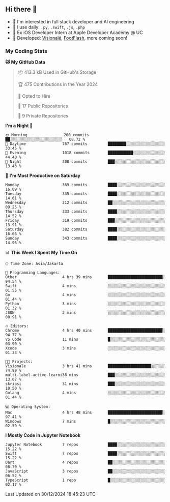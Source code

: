 ## Hi there 👋

- 🤖 I'm interested in full stack developer and AI engineering
- 🌱 I use daily: `.py`, `.swift`, `.js`, `.php`
- 🍎 Ex iOS Developer Intern at Apple Developer Academy @ UC
- 🔨 Developed: [Visionalé](https://apps.apple.com/id/app/visional%C3%A9/id6737191146), [FootFlash](https://apps.apple.com/id/app/footflash/id6550905078), more coming soon!

### My Coding Stats

<!--START_SECTION:waka-->
**🐱 My GitHub Data** 

> 📦 413.3 kB Used in GitHub's Storage 
 > 
> 🏆 475 Contributions in the Year 2024
 > 
> 💼 Opted to Hire
 > 
> 📜 17 Public Repositories 
 > 
> 🔑 9 Private Repositories 
 > 
**I'm a Night 🦉** 

```text
🌞 Morning                200 commits         ██░░░░░░░░░░░░░░░░░░░░░░░   08.72 % 
🌆 Daytime                767 commits         ████████░░░░░░░░░░░░░░░░░   33.45 % 
🌃 Evening                1018 commits        ███████████░░░░░░░░░░░░░░   44.40 % 
🌙 Night                  308 commits         ███░░░░░░░░░░░░░░░░░░░░░░   13.43 % 
```
📅 **I'm Most Productive on Saturday** 

```text
Monday                   369 commits         ████░░░░░░░░░░░░░░░░░░░░░   16.09 % 
Tuesday                  335 commits         ████░░░░░░░░░░░░░░░░░░░░░   14.61 % 
Wednesday                212 commits         ██░░░░░░░░░░░░░░░░░░░░░░░   09.25 % 
Thursday                 333 commits         ████░░░░░░░░░░░░░░░░░░░░░   14.52 % 
Friday                   319 commits         ███░░░░░░░░░░░░░░░░░░░░░░   13.91 % 
Saturday                 382 commits         ████░░░░░░░░░░░░░░░░░░░░░   16.66 % 
Sunday                   343 commits         ████░░░░░░░░░░░░░░░░░░░░░   14.96 % 
```


📊 **This Week I Spent My Time On** 

```text
🕑︎ Time Zone: Asia/Jakarta

💬 Programming Languages: 
Other                    4 hrs 39 mins       ████████████████████████░   94.54 % 
Swift                    4 mins              ░░░░░░░░░░░░░░░░░░░░░░░░░   01.55 % 
Go                       4 mins              ░░░░░░░░░░░░░░░░░░░░░░░░░   01.44 % 
Python                   3 mins              ░░░░░░░░░░░░░░░░░░░░░░░░░   01.32 % 
JSON                     2 mins              ░░░░░░░░░░░░░░░░░░░░░░░░░   00.91 % 

🔥 Editors: 
Chrome                   4 hrs 40 mins       ████████████████████████░   94.77 % 
VS Code                  11 mins             █░░░░░░░░░░░░░░░░░░░░░░░░   03.90 % 
Xcode                    3 mins              ░░░░░░░░░░░░░░░░░░░░░░░░░   01.33 % 

🐱‍💻 Projects: 
Visionale                3 hrs 41 mins       ███████████████████░░░░░░   74.99 % 
multi-label-active-learni38 mins             ███░░░░░░░░░░░░░░░░░░░░░░   13.07 % 
skripsi                  31 mins             ███░░░░░░░░░░░░░░░░░░░░░░   10.50 % 
Golang                   4 mins              ░░░░░░░░░░░░░░░░░░░░░░░░░   01.44 % 

💻 Operating System: 
Mac                      4 hrs 48 mins       ████████████████████████░   97.41 % 
Windows                  7 mins              █░░░░░░░░░░░░░░░░░░░░░░░░   02.59 % 
```

**I Mostly Code in Jupyter Notebook** 

```text
Jupyter Notebook         7 repos             ████░░░░░░░░░░░░░░░░░░░░░   15.22 % 
Swift                    7 repos             ████░░░░░░░░░░░░░░░░░░░░░   15.22 % 
Dart                     4 repos             ██░░░░░░░░░░░░░░░░░░░░░░░   08.70 % 
JavaScript               3 repos             ██░░░░░░░░░░░░░░░░░░░░░░░   06.52 % 
TypeScript               1 repo              █░░░░░░░░░░░░░░░░░░░░░░░░   02.17 % 
```




 Last Updated on 30/12/2024 18:45:23 UTC
<!--END_SECTION:waka-->

<!--
**nico-samuelson/nico-samuelson** is a ✨ _special_ ✨ repository because its `README.md` (this file) appears on your GitHub profile.

Here are some ideas to get you started:

- 🔭 I’m currently working on ...
- 🌱 I’m currently learning ...
- 👯 I’m looking to collaborate on ...
- 🤔 I’m looking for help with ...
- 💬 Ask me about ...
- 📫 How to reach me: ...
- 😄 Pronouns: ...
- ⚡ Fun fact: ...
-->
